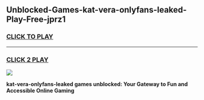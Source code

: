
## Unblocked-Games-kat-vera-onlyfans-leaked-Play-Free-jprz1
<h3>
<a href="https://premium76.site?title=kat-vera-onlyfans-leaked&ref=10A">CLICK TO PLAY</a></h3>
<hr>

<h3>
<a href="https://premium76.site?title=kat-vera-onlyfans-leaked&ref=10A">CLICK 2 PLAY</a>
  
</h3>

<a href="https://premium76.site?title=kat-vera-onlyfans-leaked&ref=10A"><img src="https://clearcache.store/games.png"></a>


**kat-vera-onlyfans-leaked games unblocked: Your Gateway to Fun and Accessible Online Gaming**
